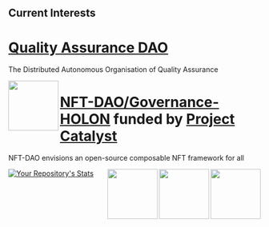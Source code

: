 ## Current Interests

[Quality Assurance DAO](https://github.com/Quality-Assurance-DAO)
============================================================
The Distributed Autonomous Organisation of Quality Assurance

<a href="https://github.com/Quality-Assurance-DAO"><img src="https://github.com/Quality-Assurance-DAO/DAO-Open-Source/blob/main/Documents/Binary/QA-DAO-LOGO.jpg" align="left" width="100">

[NFT-DAO/Governance-HOLON](https://github.com/NFT-DAO/Governance-HOLON) funded by [Project Catalyst](https://cardano.ideascale.com/a/index)
============================================================
NFT-DAO envisions an open-source composable NFT framework for all 

<a href="https://nft-dao.org/"><img src="https://github.com/NFT-DAO/Governance-HOLON/blob/main/Business-Plan/14-Our-Appendix/Graphics/Transparent_Logo_Small_On_White.png" align="right" width="100">
  
<a href="https://cardano.ideascale.com/a/index"><img src="https://github.com/NFT-DAO/Governance-HOLON/blob/main/Business-Plan/14-Our-Appendix/Graphics/ideascale.png" align="right" width="100">
<a href="https://cardano.org/"><img src="https://github.com/NFT-DAO/Governance-HOLON/blob/main/Business-Plan/14-Our-Appendix/Graphics/cardano-logo-2.png" align="right" width="100">

![Your Repository's Stats](https://github-readme-stats.vercel.app/api?username=stephen-rowan&show_icons=true)

